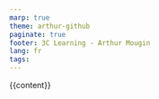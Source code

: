 ```yaml
---
marp: true
theme: arthur-github
paginate: true
footer: 3C Learning - Arthur Mougin
lang: fr
tags:
---
```

{{content}}